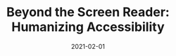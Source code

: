 ---
title: "Beyond the Screen Reader: Humanizing Accessibility"
authors:
    - "Alanna Burke"
    - "Accessibility Talks"
categories: 
    - "accessibility"
link: "https://www.youtube.com/watch?v=Z8RPO13N214&ab_channel=AccessibilityTalks"
date: "2021-02-01"
---